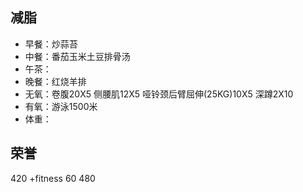 ## 减脂 ##
* 早餐：炒蒜苔
* 中餐：番茄玉米土豆排骨汤
* 午茶：
* 晚餐：红烧羊排
* 无氧：卷腹20X5 侧腰肌12X5 哑铃颈后臂屈伸(25KG)10X5 深蹲2X10
* 有氧：游泳1500米
* 体重：


## 荣誉 ##
420
+fitness 60
480
